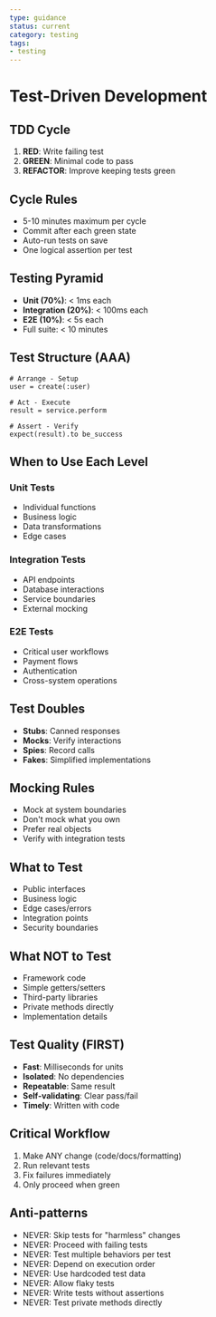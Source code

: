 ```yaml
---
type: guidance
status: current
category: testing
tags:
- testing
---
```


# Test-Driven Development

## TDD Cycle
1. **RED**: Write failing test
2. **GREEN**: Minimal code to pass
3. **REFACTOR**: Improve keeping tests green

## Cycle Rules
- 5-10 minutes maximum per cycle
- Commit after each green state
- Auto-run tests on save
- One logical assertion per test

## Testing Pyramid
- **Unit (70%)**: < 1ms each
- **Integration (20%)**: < 100ms each
- **E2E (10%)**: < 5s each
- Full suite: < 10 minutes

## Test Structure (AAA)
```
# Arrange - Setup
user = create(:user)

# Act - Execute
result = service.perform

# Assert - Verify
expect(result).to be_success
```

## When to Use Each Level

### Unit Tests
- Individual functions
- Business logic
- Data transformations
- Edge cases

### Integration Tests
- API endpoints
- Database interactions
- Service boundaries
- External mocking

### E2E Tests
- Critical user workflows
- Payment flows
- Authentication
- Cross-system operations

## Test Doubles
- **Stubs**: Canned responses
- **Mocks**: Verify interactions
- **Spies**: Record calls
- **Fakes**: Simplified implementations

## Mocking Rules
- Mock at system boundaries
- Don't mock what you own
- Prefer real objects
- Verify with integration tests

## What to Test
- Public interfaces
- Business logic
- Edge cases/errors
- Integration points
- Security boundaries

## What NOT to Test
- Framework code
- Simple getters/setters
- Third-party libraries
- Private methods directly
- Implementation details

## Test Quality (FIRST)
- **Fast**: Milliseconds for units
- **Isolated**: No dependencies
- **Repeatable**: Same result
- **Self-validating**: Clear pass/fail
- **Timely**: Written with code

## Critical Workflow
1. Make ANY change (code/docs/formatting)
2. Run relevant tests
3. Fix failures immediately
4. Only proceed when green

## Anti-patterns
- NEVER: Skip tests for "harmless" changes
- NEVER: Proceed with failing tests
- NEVER: Test multiple behaviors per test
- NEVER: Depend on execution order
- NEVER: Use hardcoded test data
- NEVER: Allow flaky tests
- NEVER: Write tests without assertions
- NEVER: Test private methods directly